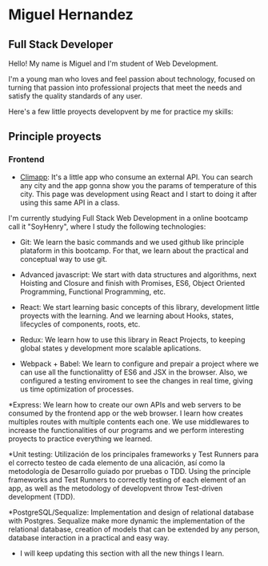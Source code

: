 # Miguel Hernandez

## Full Stack Developer

Hello! My name is Miguel and I'm student of Web Development.

I'm a young man who loves and feel passion about technology, focused on turning that passion into professional projects that meet the needs and satisfy the quality standards of any user.

Here's a few little proyects developvent by me for practice my skills:

## Principle proyects

### Frontend

* [Climapp](https://github.com/miguehernaandez/Climapp): It's a little app who consume an external API. You can search any city and the app gonna show you the params of temperature of this city. This page was development using React and I start to doing it after using this same API in a class.

I'm currently studying Full Stack Web Development in a online bootcamp call it "SoyHenry", where I study the following technologies: 

* Git: We learn the basic commands and we used github like principle plataform in this bootcamp. For that, we learn about the practical and conceptual way to use git.

* Advanced javascript: We start with data structures and algorithms, next Hoisting and Closure and finish with Promises, ES6, Object Oriented Programming, Functional Programming, etc.

* React: We start learning basic concepts of this library, development little proyects with the learning. And we learning about Hooks, states, lifecycles of components, roots, etc.  

* Redux: We learn how to use this library in React Projects, to keeping global states y development more scalable aplications.

* Webpack + Babel: We learn to configure and prepair a project where we can use all the functionalitty of ES6 and JSX in the browser. Also, we configured a testing enviroment to see the changes in real time, giving us time optimization of processes.

*Express: We learn how to create our own APIs and web servers to be consumed by the frontend app or the web browser. I learn how creates multiples routes with multiple contents each one. We use middlewares to increase the functionalities of our programs and we perform interesting proyects to practice everything we learned. 

*Unit testing: Utilización de los principales frameworks y Test Runners para el correcto testeo de cada elemento de una alicación, así como la metodología de Desarrollo guiado por pruebas o TDD. Using the principle frameworks and Test Runners to correctly testing of each element of an app, as well as the metodology of developvent throw Test-driven development (TDD).

*PostgreSQL/Sequalize: Implementation and design of relational database with Postgres. Sequalize make more dynamic the implementation of the relational database, creation of models that can be extended by any person, database interaction in a practical and easy way.

* I will keep updating this section with all the new things I learn.
